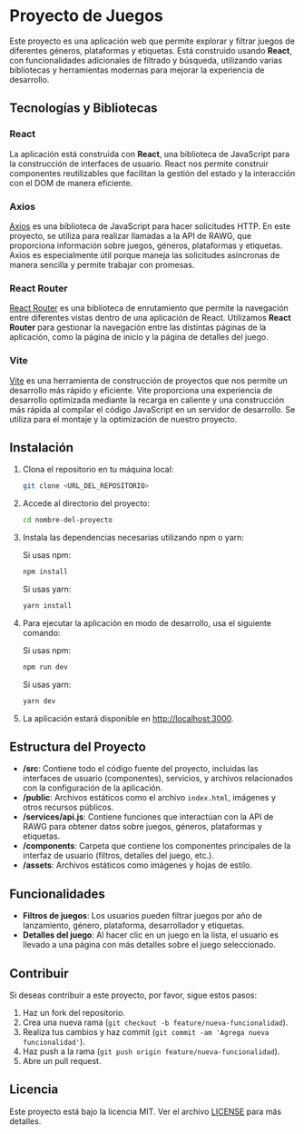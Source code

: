 # Proyecto de Juegos

Este proyecto es una aplicación web que permite explorar y filtrar juegos de diferentes géneros, plataformas y etiquetas. Está construido usando **React**, con funcionalidades adicionales de filtrado y búsqueda, utilizando varias bibliotecas y herramientas modernas para mejorar la experiencia de desarrollo.

## Tecnologías y Bibliotecas

### **React**
La aplicación está construida con **React**, una biblioteca de JavaScript para la construcción de interfaces de usuario. React nos permite construir componentes reutilizables que facilitan la gestión del estado y la interacción con el DOM de manera eficiente.

### **Axios**
[Axios](https://axios-http.com/) es una biblioteca de JavaScript para hacer solicitudes HTTP. En este proyecto, se utiliza para realizar llamadas a la API de RAWG, que proporciona información sobre juegos, géneros, plataformas y etiquetas. Axios es especialmente útil porque maneja las solicitudes asíncronas de manera sencilla y permite trabajar con promesas.

### **React Router**
[React Router](https://reactrouter.com/) es una biblioteca de enrutamiento que permite la navegación entre diferentes vistas dentro de una aplicación de React. Utilizamos **React Router** para gestionar la navegación entre las distintas páginas de la aplicación, como la página de inicio y la página de detalles del juego.

### **Vite**
[Vite](https://vitejs.dev/) es una herramienta de construcción de proyectos que nos permite un desarrollo más rápido y eficiente. Vite proporciona una experiencia de desarrollo optimizada mediante la recarga en caliente y una construcción más rápida al compilar el código JavaScript en un servidor de desarrollo. Se utiliza para el montaje y la optimización de nuestro proyecto.

## Instalación

1. Clona el repositorio en tu máquina local:
    ```bash
    git clone <URL_DEL_REPOSITORIO>
    ```

2. Accede al directorio del proyecto:
    ```bash
    cd nombre-del-proyecto
    ```

3. Instala las dependencias necesarias utilizando npm o yarn:

    Si usas npm:
    ```bash
    npm install
    ```

    Si usas yarn:
    ```bash
    yarn install
    ```

4. Para ejecutar la aplicación en modo de desarrollo, usa el siguiente comando:

    Si usas npm:
    ```bash
    npm run dev
    ```

    Si usas yarn:
    ```bash
    yarn dev
    ```

5. La aplicación estará disponible en [http://localhost:3000](http://localhost:3000).

## Estructura del Proyecto

- **/src**: Contiene todo el código fuente del proyecto, incluidas las interfaces de usuario (componentes), servicios, y archivos relacionados con la configuración de la aplicación.
- **/public**: Archivos estáticos como el archivo `index.html`, imágenes y otros recursos públicos.
- **/services/api.js**: Contiene funciones que interactúan con la API de RAWG para obtener datos sobre juegos, géneros, plataformas y etiquetas.
- **/components**: Carpeta que contiene los componentes principales de la interfaz de usuario (filtros, detalles del juego, etc.).
- **/assets**: Archivos estáticos como imágenes y hojas de estilo.

## Funcionalidades

- **Filtros de juegos**: Los usuarios pueden filtrar juegos por año de lanzamiento, género, plataforma, desarrollador y etiquetas.
- **Detalles del juego**: Al hacer clic en un juego en la lista, el usuario es llevado a una página con más detalles sobre el juego seleccionado.

## Contribuir

Si deseas contribuir a este proyecto, por favor, sigue estos pasos:

1. Haz un fork del repositorio.
2. Crea una nueva rama (`git checkout -b feature/nueva-funcionalidad`).
3. Realiza tus cambios y haz commit (`git commit -am 'Agrega nueva funcionalidad'`).
4. Haz push a la rama (`git push origin feature/nueva-funcionalidad`).
5. Abre un pull request.

## Licencia

Este proyecto está bajo la licencia MIT. Ver el archivo [LICENSE](LICENSE) para más detalles.

